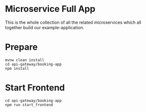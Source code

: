 # Microservice Full App

This is the whole collection of all the related microservices which all together build our example-application.

# Prepare

````
mvnw clean install
cd api-gateway/booking-app
npm install
````

# Start Frontend

````
cd api-gateway/booking-app
npm run start_frontend
````